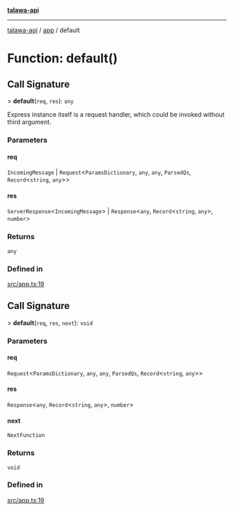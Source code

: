[**talawa-api**](../../README.md)

***

[talawa-api](../../modules.md) / [app](../README.md) / default

# Function: default()

## Call Signature

\> **default**(`req`, `res`): `any`

Express instance itself is a request handler, which could be invoked without
third argument.

### Parameters

#### req

`IncomingMessage` | `Request`\<`ParamsDictionary`, `any`, `any`, `ParsedQs`, `Record`\<`string`, `any`\>\>

#### res

`ServerResponse`\<`IncomingMessage`\> | `Response`\<`any`, `Record`\<`string`, `any`\>, `number`\>

### Returns

`any`

### Defined in

[src/app.ts:19](https://github.com/PalisadoesFoundation/talawa-api/blob/039b0f127fb8caa46d57186ab4b3bb27fe150903/src/app.ts#L19)

## Call Signature

\> **default**(`req`, `res`, `next`): `void`

### Parameters

#### req

`Request`\<`ParamsDictionary`, `any`, `any`, `ParsedQs`, `Record`\<`string`, `any`\>\>

#### res

`Response`\<`any`, `Record`\<`string`, `any`\>, `number`\>

#### next

`NextFunction`

### Returns

`void`

### Defined in

[src/app.ts:19](https://github.com/PalisadoesFoundation/talawa-api/blob/039b0f127fb8caa46d57186ab4b3bb27fe150903/src/app.ts#L19)
